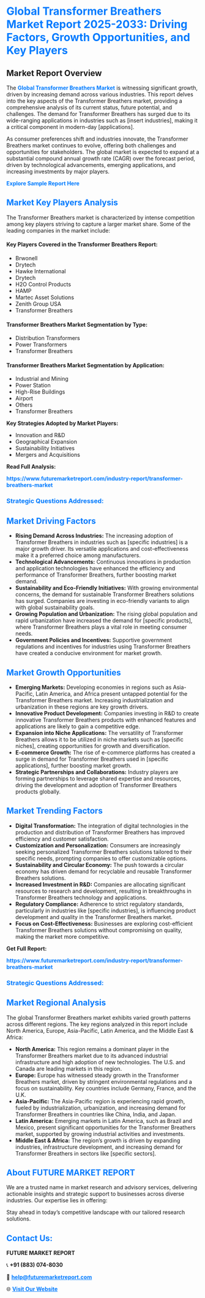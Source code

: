 <h1 style="color: #007BFF;">Global Transformer Breathers Market Report 2025-2033: Driving Factors, Growth Opportunities, and Key Players</h1>

<section id="overview">
<h2>Market Report Overview</h2>
<p>The <a href="https://www.futuremarketreport.com/industry-report/transformer-breathers-market" style="color: #007BFF; text-decoration: none;"><strong>Global Transformer Breathers Market</strong></a> is witnessing significant growth, driven by increasing demand across various industries. This report delves into the key aspects of the Transformer Breathers market, providing a comprehensive analysis of its current status, future potential, and challenges. The demand for Transformer Breathers has surged due to its wide-ranging applications in industries such as [insert industries], making it a critical component in modern-day [applications].</p>
<p>As consumer preferences shift and industries innovate, the Transformer Breathers market continues to evolve, offering both challenges and opportunities for stakeholders. The global market is expected to expand at a substantial compound annual growth rate (CAGR) over the forecast period, driven by technological advancements, emerging applications, and increasing investments by major players.</p>
</section>

<section id="overview">
<p><a href="https://www.futuremarketreport.com/request-sample/reportId=97129" style="color: #007BFF; text-decoration: none;"><strong>Explore Sample Report Here</strong></a></p>
</section>

<section id="key-players">
<h2 style="color: #007BFF;">Market Key Players Analysis</h2>
<p>The Transformer Breathers market is characterized by intense competition among key players striving to capture a larger market share. Some of the leading companies in the market include:</p>
<h4>Key Players Covered in the Transformer Breathers Report:</h4>
<ul><li>Brwonell</li><li>Drytech</li><li>Hawke International</li><li>Drytech</li><li>H2O Control Products</li><li>HAMP</li><li>Martec Asset Solutions</li><li>Zenith Group USA</li><li>Transformer Breathers</li></ul>
<h4>Transformer Breathers Market Segmentation by Type:</h4>
<ul><li>Distribution Transformers</li><li>Power Transformers</li><li>Transformer Breathers</li></ul>

<h4>Transformer Breathers Market Segmentation by Application:</h4>
<ul><li>Industrial and Mining</li><li>Power Station</li><li>High-Rise Buildings</li><li>Airport</li><li>Others</li><li>Transformer Breathers</li></ul>
<p><strong>Key Strategies Adopted by Market Players:</strong></p>
<ul>
<li>Innovation and R&D</li>
<li>Geographical Expansion</li>
<li>Sustainability Initiatives</li>
<li>Mergers and Acquisitions</li>
</ul>
</section>

<section>
<p><strong>Read Full Analysis: </strong></p><a href="https://www.futuremarketreport.com/industry-report/transformer-breathers-market" style="color: #007BFF; text-decoration: none;"><strong>https://www.futuremarketreport.com/industry-report/transformer-breathers-market</strong></a>
<h3 style="color: #007BFF;">Strategic Questions Addressed:</h3>
</section>

<section id="driving-factors">
<h2 style="color: #007BFF;">Market Driving Factors</h2>
<ul>
<li><strong>Rising Demand Across Industries:</strong> The increasing adoption of Transformer Breathers in industries such as [specific industries] is a major growth driver. Its versatile applications and cost-effectiveness make it a preferred choice among manufacturers.</li>
<li><strong>Technological Advancements:</strong> Continuous innovations in production and application technologies have enhanced the efficiency and performance of Transformer Breathers, further boosting market demand.</li>
<li><strong>Sustainability and Eco-Friendly Initiatives:</strong> With growing environmental concerns, the demand for sustainable Transformer Breathers solutions has surged. Companies are investing in eco-friendly variants to align with global sustainability goals.</li>
<li><strong>Growing Population and Urbanization:</strong> The rising global population and rapid urbanization have increased the demand for [specific products], where Transformer Breathers plays a vital role in meeting consumer needs.</li>
<li><strong>Government Policies and Incentives:</strong> Supportive government regulations and incentives for industries using Transformer Breathers have created a conducive environment for market growth.</li>
</ul>
</section>

<section id="growth-opportunities">
<h2 style="color: #007BFF;">Market Growth Opportunities</h2>
<ul>
<li><strong>Emerging Markets:</strong> Developing economies in regions such as Asia-Pacific, Latin America, and Africa present untapped potential for the Transformer Breathers market. Increasing industrialization and urbanization in these regions are key growth drivers.</li>
<li><strong>Innovative Product Development:</strong> Companies investing in R&D to create innovative Transformer Breathers products with enhanced features and applications are likely to gain a competitive edge.</li>
<li><strong>Expansion into Niche Applications:</strong> The versatility of Transformer Breathers allows it to be utilized in niche markets such as [specific niches], creating opportunities for growth and diversification.</li>
<li><strong>E-commerce Growth:</strong> The rise of e-commerce platforms has created a surge in demand for Transformer Breathers used in [specific applications], further boosting market growth.</li>
<li><strong>Strategic Partnerships and Collaborations:</strong> Industry players are forming partnerships to leverage shared expertise and resources, driving the development and adoption of Transformer Breathers products globally.</li>
</ul>
</section>

<section id="trending-factors">
<h2 style="color: #007BFF;">Market Trending Factors</h2>
<ul>
<li><strong>Digital Transformation:</strong> The integration of digital technologies in the production and distribution of Transformer Breathers has improved efficiency and customer satisfaction.</li>
<li><strong>Customization and Personalization:</strong> Consumers are increasingly seeking personalized Transformer Breathers solutions tailored to their specific needs, prompting companies to offer customizable options.</li>
<li><strong>Sustainability and Circular Economy:</strong> The push towards a circular economy has driven demand for recyclable and reusable Transformer Breathers solutions.</li>
<li><strong>Increased Investment in R&D:</strong> Companies are allocating significant resources to research and development, resulting in breakthroughs in Transformer Breathers technology and applications.</li>
<li><strong>Regulatory Compliance:</strong> Adherence to strict regulatory standards, particularly in industries like [specific industries], is influencing product development and quality in the Transformer Breathers market.</li>
<li><strong>Focus on Cost-Effectiveness:</strong> Businesses are exploring cost-efficient Transformer Breathers solutions without compromising on quality, making the market more competitive.</li>
</ul>
</section>

<section>
<p><strong>Get Full Report: </strong></p><a href="https://www.futuremarketreport.com/industry-report/transformer-breathers-market" style="color: #007BFF; text-decoration: none;"><strong>https://www.futuremarketreport.com/industry-report/transformer-breathers-market</strong></a>
<h3 style="color: #007BFF;">Strategic Questions Addressed:</h3>
</section>


<section id="regional-analysis">
<h2 style="color: #007BFF;">Market Regional Analysis</h2>
<p>The global Transformer Breathers market exhibits varied growth patterns across different regions. The key regions analyzed in this report include North America, Europe, Asia-Pacific, Latin America, and the Middle East & Africa:</p>
<ul>
<li><strong>North America:</strong> This region remains a dominant player in the Transformer Breathers market due to its advanced industrial infrastructure and high adoption of new technologies. The U.S. and Canada are leading markets in this region.</li>
<li><strong>Europe:</strong> Europe has witnessed steady growth in the Transformer Breathers market, driven by stringent environmental regulations and a focus on sustainability. Key countries include Germany, France, and the U.K.</li>
<li><strong>Asia-Pacific:</strong> The Asia-Pacific region is experiencing rapid growth, fueled by industrialization, urbanization, and increasing demand for Transformer Breathers in countries like China, India, and Japan.</li>
<li><strong>Latin America:</strong> Emerging markets in Latin America, such as Brazil and Mexico, present significant opportunities for the Transformer Breathers market, supported by growing industrial activities and investments.</li>
<li><strong>Middle East & Africa:</strong> The region’s growth is driven by expanding industries, infrastructure development, and increasing demand for Transformer Breathers in sectors like [specific sectors].</li>
</ul>
</section>

<footer>
<h2 style="color: #007BFF;">About FUTURE MARKET REPORT</h2>
<p>We are a trusted name in market research and advisory services, delivering actionable insights and strategic support to businesses across diverse industries. Our expertise lies in offering:</p>

<p>Stay ahead in today’s competitive landscape with our tailored research solutions.</p>

<h2 style="color: #007BFF;">Contact Us:</h2>
<p><strong>FUTURE MARKET REPORT</strong></p>
<p>📞 <strong>+91 (883) 074-8030</strong></p>
<p>📧 <strong><a href="mailto:help@futuremarketreport.com" style="color: #007BFF;">help@futuremarketreport.com</a></strong></p>
<p>🌐 <strong><a href="https://www.futuremarketreport.com/" style="color: #007BFF;">Visit Our Website</a></strong></p>
</footer>